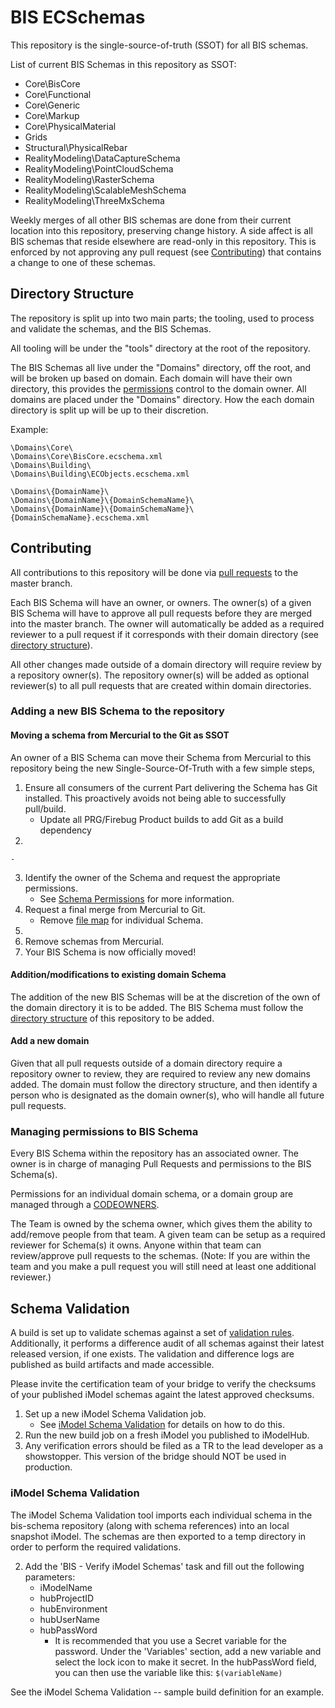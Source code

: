 # BIS ECSchemas

This repository is the single-source-of-truth (SSOT) for all BIS schemas.

List of current BIS Schemas in this repository as SSOT:

- Core\BisCore
- Core\Functional
- Core\Generic
- Core\Markup
- Core\PhysicalMaterial
- Grids
- Structural\PhysicalRebar
- RealityModeling\DataCaptureSchema
- RealityModeling\PointCloudSchema
- RealityModeling\RasterSchema
- RealityModeling\ScalableMeshSchema
- RealityModeling\ThreeMxSchema

Weekly merges of all other BIS schemas are done from their current location into this repository, preserving change history. A side affect is all BIS schemas that reside elsewhere are read-only in this repository. This is enforced by not approving any pull request (see [Contributing](#contributing)) that contains a change to one of these schemas.

## Directory Structure

The repository is split up into two main parts; the tooling, used to process and validate the schemas, and the BIS Schemas.

All tooling will be under the "tools" directory at the root of the repository.

The BIS Schemas all live under the "Domains" directory, off the root, and will be broken up based on domain. Each domain will have their own directory, this provides the [permissions](#managing-permissions-to-bis-schema) control to the domain owner. All domains are placed under the "Domains" directory. How the each domain directory is split up will be up to their discretion.

Example:

```
\Domains\Core\
\Domains\Core\BisCore.ecschema.xml
\Domains\Building\
\Domains\Building\ECObjects.ecschema.xml

\Domains\{DomainName}\
\Domains\{DomainName}\{DomainSchemaName}\
\Domains\{DomainName}\{DomainSchemaName}\{DomainSchemaName}.ecschema.xml
```

## Contributing

All contributions to this repository will be done via [pull requests](https://docs.github.com/en/github/collaborating-with-pull-requests/proposing-changes-to-your-work-with-pull-requests/about-pull-requests) to the master branch.

Each BIS Schema will have an owner, or owners. The owner(s) of a given BIS Schema will have to approve all pull requests before they are merged into the master branch. The owner will automatically be added as a required reviewer to a pull request if it corresponds with their domain directory (see [directory structure](#directory-structure)).

All other changes made outside of a domain directory will require review by a repository owner(s). The repository owner(s) will be added as optional reviewer(s) to all pull requests that are created within domain directories.

### Adding a new BIS Schema to the repository

#### Moving a schema from Mercurial to the Git as SSOT

An owner of a BIS Schema can move their Schema from Mercurial to this repository being the new Single-Source-Of-Truth with a few simple steps,

1. Ensure all consumers of the current Part delivering the Schema has Git installed. This proactively avoids not being able to successfully pull/build.
    - Update all PRG/Firebug Product builds to add Git as a build dependency
2. 

    - 
    
3. Identify the owner of the Schema and request the appropriate permissions.
    - See [Schema Permissions](#managing-permissions-to-bis-schema) for more information.
4. Request a final merge from Mercurial to Git.
    - Remove [file map](tools/hg2git/all_bis/filemaps) for individual Schema. 
5. 
6. Remove schemas from Mercurial.
7. Your BIS Schema is now officially moved!

#### Addition/modifications to existing domain Schema

The addition of the new BIS Schemas will be at the discretion of the own of the domain directory it is to be added. The BIS Schema must follow the [directory structure](#directory-structure) of this repository to be added.

#### Add a new domain

Given that all pull requests outside of a domain directory require a repository owner to review, they are required to review any new domains added. The domain must follow the directory structure, and then identify a person who is designated as the domain owner(s), who will handle all future pull requests.

### Managing permissions to BIS Schema

Every BIS Schema within the repository has an associated owner. The owner is in charge of managing Pull Requests and permissions to the BIS Schema(s).

Permissions for an individual domain schema, or a domain group are managed through a [CODEOWNERS](https://github.com/iTwin/bis-schemas/tree/master/.github/CODEOWNERS).

The Team is owned by the schema owner, which gives them the ability to add/remove people from that team. A given team can be setup as a required reviewer for Schema(s) it owns. Anyone within that team can review/approve pull requests to the schemas. (Note: If you are within the team and you make a pull request you will still need at least one additional reviewer.)






## Schema Validation

A build is set up to validate schemas against a set of [validation rules](https://imodeljs.github.io/iModelJs-docs-output/bis/intro/bis-schema-validation/). Additionally, it performs a difference audit of all schemas against their latest released version, if one exists. The validation and difference logs are published as build artifacts and made accessible. 









Please invite the certification team of your bridge to verify the checksums of your published iModel schemas againt the latest approved checksums.



1. Set up a new iModel Schema Validation job.
    - See [iModel Schema Validation](#imodel-schema-validation) for details on how to do this.
2. Run the new build job on a fresh iModel you published to iModelHub.
3. Any verification errors should be filed as a TR to the lead developer as a showstopper. This version of the bridge should NOT be used in production.

 




### iModel Schema Validation

The iModel Schema Validation tool imports each individual schema in the bis-schema repository (along with schema references) into an local snapshot iModel. The schemas are then exported to a temp directory in order to perform the required validations. 



2. Add the 'BIS - Verify iModel Schemas' task and fill out the following parameters:
    - iModelName
    - hubProjectID
    - hubEnvironment
    - hubUserName
    - hubPassWord
        - It is recommended that you use a Secret variable for the password. Under the 'Variables' section, add a new variable and select the lock icon to make it secret. In the hubPassWord field, you can then use the variable like this: `$(variableName)`
   
 


See the iModel Schema Validation -- sample build definition for an example.
